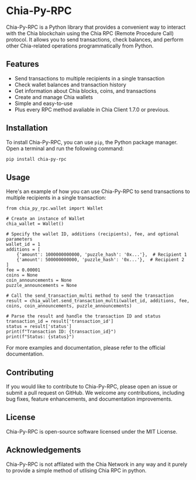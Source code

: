 # Chia-Py-RPC

Chia-Py-RPC is a Python library that provides a convenient way to interact with the Chia blockchain using the Chia RPC (Remote Procedure Call) protocol. It allows you to send transactions, check balances, and perform other Chia-related operations programmatically from Python.

## Features

- Send transactions to multiple recipients in a single transaction
- Check wallet balances and transaction history
- Get information about Chia blocks, coins, and transactions
- Create and manage Chia wallets
- Simple and easy-to-use
- Plus every RPC method avaliable in Chia Client 1.7.0 or previous.

## Installation

To install Chia-Py-RPC, you can use `pip`, the Python package manager. Open a terminal and run the following command:

```bash
pip install chia-py-rpc
```

## Usage
Here's an example of how you can use Chia-Py-RPC to send transactions to multiple recipients in a single transaction:

```
from chia_py_rpc.wallet import Wallet

# Create an instance of Wallet
chia_wallet = Wallet()

# Specify the wallet ID, additions (recipients), fee, and optional parameters
wallet_id = 1
additions = [
    {'amount': 1000000000000, 'puzzle_hash': '0x...'},  # Recipient 1
    {'amount': 500000000000, 'puzzle_hash': '0x...'},  # Recipient 2
]
fee = 0.00001
coins = None
coin_announcements = None
puzzle_announcements = None

# Call the send_transaction_multi method to send the transaction
result = chia_wallet.send_transaction_multi(wallet_id, additions, fee, coins, coin_announcements, puzzle_announcements)

# Parse the result and handle the transaction ID and status
transaction_id = result['transaction_id']
status = result['status']
print(f"Transaction ID: {transaction_id}")
print(f"Status: {status}")
```

For more examples and documentation, please refer to the official documentation.

## Contributing
If you would like to contribute to Chia-Py-RPC, please open an issue or submit a pull request on GitHub. We welcome any contributions, including bug fixes, feature enhancements, and documentation improvements.

## License
Chia-Py-RPC is open-source software licensed under the MIT License.

## Acknowledgements
Chia-Py-RPC is not affilated with the Chia Network in any way and it purely to provide a simple method of utlising Chia RPC in python.
